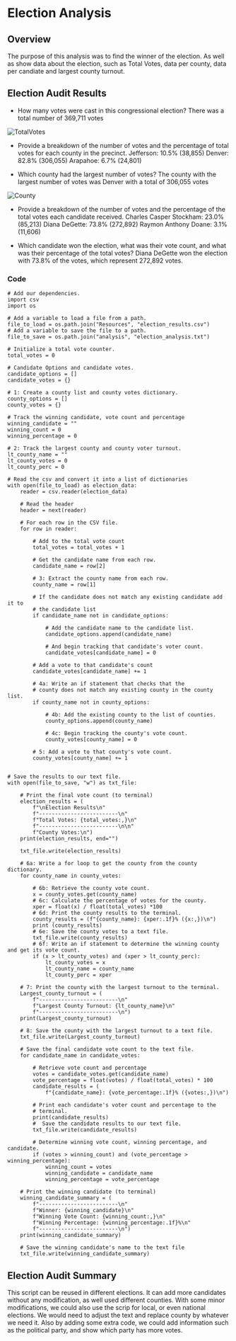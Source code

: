 # Election Analysis

## Overview
The purpose of this analysis was to find the winner of the election. As well as show data about the election, such as Total Votes, data per county, data per candiate and largest county turnout.


## Election Audit Results

- How many votes were cast in this congressional election?
There was a total number of 369,711 votes

![TotalVotes]()

- Provide a breakdown of the number of votes and the percentage of total votes for each county in the precinct.
Jefferson: 10.5% (38,855)
Denver: 82.8% (306,055)
Arapahoe: 6.7% (24,801)

- Which county had the largest number of votes?
The county with the largest number of votes was Denver with a total of 306,055 votes

![County]()

- Provide a breakdown of the number of votes and the percentage of the total votes each candidate received.
Charles Casper Stockham: 23.0% (85,213)
Diana DeGette: 73.8% (272,892)
Raymon Anthony Doane: 3.1% (11,606)

- Which candidate won the election, what was their vote count, and what was their percentage of the total votes?
Diana DeGette won the election with 73.8% of the votes, which represent 272,892 votes.

### Code

    # Add our dependencies.
    import csv
    import os

    # Add a variable to load a file from a path.
    file_to_load = os.path.join("Resources", "election_results.csv")
    # Add a variable to save the file to a path.
    file_to_save = os.path.join("analysis", "election_analysis.txt")

    # Initialize a total vote counter.
    total_votes = 0

    # Candidate Options and candidate votes.
    candidate_options = []
    candidate_votes = {}

    # 1: Create a county list and county votes dictionary.
    county_options = []
    county_votes = {}

    # Track the winning candidate, vote count and percentage
    winning_candidate = ""
    winning_count = 0
    winning_percentage = 0

    # 2: Track the largest county and county voter turnout.
    lt_county_name = ""
    lt_county_votes = 0
    lt_county_perc = 0

    # Read the csv and convert it into a list of dictionaries
    with open(file_to_load) as election_data:
        reader = csv.reader(election_data)

        # Read the header
        header = next(reader)

        # For each row in the CSV file.
        for row in reader:

            # Add to the total vote count
            total_votes = total_votes + 1

            # Get the candidate name from each row.
            candidate_name = row[2]

            # 3: Extract the county name from each row.
            county_name = row[1]

            # If the candidate does not match any existing candidate add it to
            # the candidate list
            if candidate_name not in candidate_options:

                # Add the candidate name to the candidate list.
                candidate_options.append(candidate_name)

                # And begin tracking that candidate's voter count.
                candidate_votes[candidate_name] = 0

            # Add a vote to that candidate's count
            candidate_votes[candidate_name] += 1

            # 4a: Write an if statement that checks that the
            # county does not match any existing county in the county list.
            if county_name not in county_options:

                # 4b: Add the existing county to the list of counties.
                county_options.append(county_name)

                # 4c: Begin tracking the county's vote count.
                county_votes[county_name] = 0

            # 5: Add a vote to that county's vote count.
            county_votes[county_name] += 1


    # Save the results to our text file.
    with open(file_to_save, "w") as txt_file:

        # Print the final vote count (to terminal)
        election_results = (
            f"\nElection Results\n"
            f"-------------------------\n"
            f"Total Votes: {total_votes:,}\n"
            f"-------------------------\n\n"
            f"County Votes:\n")
        print(election_results, end="")

        txt_file.write(election_results)

        # 6a: Write a for loop to get the county from the county dictionary.
        for county_name in county_votes:

            # 6b: Retrieve the county vote count.
            x = county_votes.get(county_name) 
            # 6c: Calculate the percentage of votes for the county.
            xper = float(x) / float(total_votes) *100
            # 6d: Print the county results to the terminal.
            county_results = (f"{county_name}: {xper:.1f}% ({x:,})\n")
            print (county_results)
            # 6e: Save the county votes to a text file.
            txt_file.write(county_results)
            # 6f: Write an if statement to determine the winning county and get its vote count.
            if (x > lt_county_votes) and (xper > lt_county_perc):
                lt_county_votes = x
                lt_county_name = county_name
                lt_county_perc = xper

        # 7: Print the county with the largest turnout to the terminal.
        Largest_county_turnout = (
            f"-------------------------\n"
            f"Largest County Turnout: {lt_county_name}\n"
            f"-------------------------\n")
        print(Largest_county_turnout)

        # 8: Save the county with the largest turnout to a text file.
        txt_file.write(Largest_county_turnout)

        # Save the final candidate vote count to the text file.
        for candidate_name in candidate_votes:

            # Retrieve vote count and percentage
            votes = candidate_votes.get(candidate_name)
            vote_percentage = float(votes) / float(total_votes) * 100
            candidate_results = (
                f"{candidate_name}: {vote_percentage:.1f}% ({votes:,})\n")

            # Print each candidate's voter count and percentage to the
            # terminal.
            print(candidate_results)
            #  Save the candidate results to our text file.
            txt_file.write(candidate_results)

            # Determine winning vote count, winning percentage, and candidate.
            if (votes > winning_count) and (vote_percentage > winning_percentage):
                winning_count = votes
                winning_candidate = candidate_name
                winning_percentage = vote_percentage

        # Print the winning candidate (to terminal)
        winning_candidate_summary = (
            f"-------------------------\n"
            f"Winner: {winning_candidate}\n"
            f"Winning Vote Count: {winning_count:,}\n"
            f"Winning Percentage: {winning_percentage:.1f}%\n"
            f"-------------------------\n")
        print(winning_candidate_summary)

        # Save the winning candidate's name to the text file
        txt_file.write(winning_candidate_summary)


## Election Audit Summary
This script can be reused in different elections. It can add more candidates without any modification, as well used different counties.  With some minor modifications, we could also use the scrip for local, or even national elections. We would need to adjust the text and replace county by whatever we need it. Also by adding some extra code, we could add information such as the political party, and show which party has more votes.